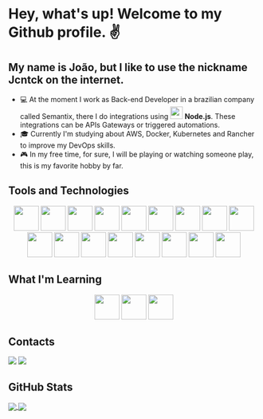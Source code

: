 # Hey, what's up! Welcome to my Github profile. :v:

## My name is João, but I like to use the nickname Jcntck on the internet.

- :computer: At the moment I work as Back-end Developer in a brazilian company called Semantix, there I do integrations using <img src="https://cdn.jsdelivr.net/gh/devicons/devicon/icons/nodejs/nodejs-original.svg" height="25" /> **Node.js**.
  These integrations can be APIs Gateways or triggered automations.
- :mortar_board: Currently I'm studying about AWS, Docker, Kubernetes and Rancher to improve my DevOps skills.
- :video_game: In my free time, for sure, I will be playing or watching someone play, this is my favorite hobby by far.


## Tools and Technologies

<p align="center"> 
  <img src="https://cdn.jsdelivr.net/gh/devicons/devicon/icons/nodejs/nodejs-original-wordmark.svg" height="50" />
  <img src="https://cdn.jsdelivr.net/gh/devicons/devicon/icons/javascript/javascript-original.svg"  height="50" />
  <img src="https://cdn.jsdelivr.net/gh/devicons/devicon/icons/jest/jest-plain.svg" height="50"/>
  <img src="https://cdn.jsdelivr.net/gh/devicons/devicon/icons/vuejs/vuejs-original-wordmark.svg" height="50" />
  <img src="https://cdn.jsdelivr.net/gh/devicons/devicon/icons/typescript/typescript-original.svg" height="50" />
  <img src="https://cdn.jsdelivr.net/gh/devicons/devicon/icons/nestjs/nestjs-plain-wordmark.svg" height="50" />
  <img src="https://cdn.jsdelivr.net/gh/devicons/devicon/icons/php/php-original.svg" height="50" />
  <img src="https://cdn.jsdelivr.net/gh/devicons/devicon/icons/mongodb/mongodb-original-wordmark.svg" height="50" />
  <img src="https://cdn.jsdelivr.net/gh/devicons/devicon/icons/mysql/mysql-original-wordmark.svg" height="50" />
  <img src="https://cdn.jsdelivr.net/gh/devicons/devicon/icons/microsoftsqlserver/microsoftsqlserver-plain-wordmark.svg" height="50" />
  <img src="https://cdn.jsdelivr.net/gh/devicons/devicon/icons/php/php-original.svg" height="50" />
  <img src="https://cdn.jsdelivr.net/gh/devicons/devicon/icons/laravel/laravel-plain-wordmark.svg" height="50" />
  <img src="https://cdn.jsdelivr.net/gh/devicons/devicon/icons/wordpress/wordpress-original.svg" height="50" />
  <img src="https://cdn.jsdelivr.net/gh/devicons/devicon/icons/flutter/flutter-original.svg" height="50" />    
  <img src="https://cdn.jsdelivr.net/gh/devicons/devicon/icons/linux/linux-original.svg" height="50" />
  <img src="https://cdn.jsdelivr.net/gh/devicons/devicon/icons/git/git-original-wordmark.svg"  height="50" />
  <img src="https://cdn.jsdelivr.net/gh/devicons/devicon/icons/jira/jira-original-wordmark.svg" height="50" />
</p>

## What I'm Learning
<p align="center"> 
  <img src="https://cdn.jsdelivr.net/gh/devicons/devicon/icons/docker/docker-original-wordmark.svg" height="50" />
<img src="https://cdn.jsdelivr.net/gh/devicons/devicon/icons/kubernetes/kubernetes-plain-wordmark.svg" height="50" />
<img src="https://cdn.jsdelivr.net/gh/devicons/devicon/icons/amazonwebservices/amazonwebservices-original-wordmark.svg" height="50" />
</p>


## Contacts

<div>
<a href = "mailto:joaocshunderlick26@gmail.com"><img src="https://img.shields.io/badge/Gmail-D14836?style=for-the-badge&logo=gmail&logoColor=white" target="_blank"></a>
<a href="https://www.linkedin.com/in/joao-cshunderlick-neto/" target="_blank"><img src="https://img.shields.io/badge/-LinkedIn-%230077B5?style=for-the-badge&logo=linkedin&logoColor=white" target="_blank"></a>   
</div>

## GitHub Stats  
<a href="https://github.com/jcntck/github-readme-stats">
  <img align="center" src="https://github-readme-stats.vercel.app/api/top-langs/?username=jcntck&layout=compact&langs_count=7&theme=github_dark" />
</a>
<a href="https://github.com/jcntck/github-readme-stats">
  <img align="center" src="https://github-readme-stats.vercel.app/api?username=jcntck&show_icons=true&theme=transparent" />
</a>
